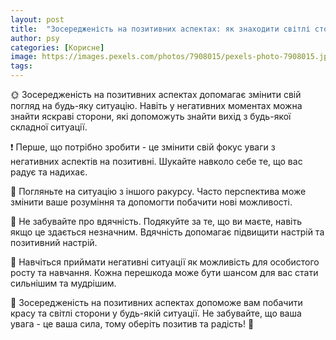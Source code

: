 ```yaml
---
layout: post
title:  "Зосередженість на позитивних аспектах: як знаходити світлі сторони у будь-якій ситуації."
author: psy
categories: [Корисне]
image: https://images.pexels.com/photos/7908015/pexels-photo-7908015.jpeg?auto=compress&cs=tinysrgb&fit=crop&h=627&w=1200
tags: 
---
```


🌞 Зосередженість на позитивних аспектах допомагає змінити свій погляд на будь-яку ситуацію. Навіть у негативних моментах можна знайти яскраві сторони, які допоможуть знайти вихід з будь-якої складної ситуації. 

❗️ Перше, що потрібно зробити - це змінити свій фокус уваги з негативних аспектів на позитивні. Шукайте навколо себе те, що вас радує та надихає. 

💭 Погляньте на ситуацію з іншого ракурсу. Часто перспектива може змінити ваше розуміння та допомогти побачити нові можливості. 

🌟 Не забувайте про вдячність. Подякуйте за те, що ви маєте, навіть якщо це здається незначним. Вдячність допомагає підвищити настрій та позитивний настрій. 

💪 Навчіться приймати негативні ситуації як можливість для особистого росту та навчання. Кожна перешкода може бути шансом для вас стати сильнішим та мудрішим. 

🌺 Зосередженість на позитивних аспектах допоможе вам побачити красу та світлі сторони у будь-якій ситуації. Не забувайте, що ваша увага - це ваша сила, тому оберіть позитив та радість! 🌈


